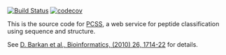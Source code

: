 [![Build Status](https://github.com/salilab/pcss-web/workflows/build/badge.svg)](https://github.com/salilab/pcss-web/actions?query=workflow%3Abuild)
[![codecov](https://codecov.io/gh/salilab/pcss-web/branch/master/graph/badge.svg)](https://codecov.io/gh/salilab/pcss-web)

This is the source code for [PCSS](https://salilab.org/pcss/), a web
service for peptide classification using sequence and structure.

See [D. Barkan et al., Bioinformatics, (2010) 26, 1714-22](https://www.ncbi.nlm.nih.gov/pubmed/20505003) for details.
